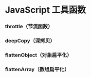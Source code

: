 # JavaScript 工具函数

### throttle（节流函数）
### deepCopy（深拷贝）
### flattenObject（对象扁平化）
### flattenArray（数组扁平化）